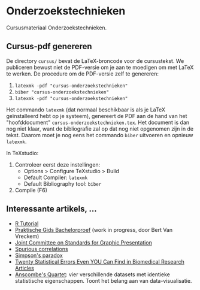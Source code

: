# Onderzoekstechnieken

Cursusmateriaal Onderzoekstechnieken.

## Cursus-pdf genereren

De directory `cursus/` bevat de LaTeX-broncode voor de cursustekst. We publiceren bewust niet de PDF-versie om je aan te moedigen om met LaTeX te werken. De procedure om de PDF-versie zelf te genereren:

1. `latexmk -pdf "cursus-onderzoekstechnieken"`
2. `biber "cursus-onderzoekstechnieken"`
3. `latexmk -pdf "cursus-onderzoekstechnieken"`

Het commando `latexmk` (dat normaal beschikbaar is als je LaTeX geïnstalleerd hebt op je systeem), genereert de PDF aan de hand van het "hoofddocument" `cursus-onderzoekstechnieken.tex`. Het document is dan nog niet klaar, want de bibliografie zal op dat nog niet opgenomen zijn in de tekst. Daarom moet je nog eens het commando `biber` uitvoeren en opnieuw `latexmk`.

In TeXstudio:

1. Controleer eerst deze instellingen:
    - Options > Configure TeXstudio > Build
    - Default Compiler: `latexmk`
    - Default Bibliography tool: `biber`
3. Compile (F6)

## Interessante artikels, ...

- [R Tutorial](https://www.tutorialspoint.com/r/)
- [Praktische Gids Bachelorproef](https://github.com/bertvv/bachproef-gids) (work in progress, door Bert Van Vreckem)
- [Joint Committee on Standards for Graphic Presentation](http://www.jstor.org/stable/2965153?seq=1#page_scan_tab_contents)
- [Spurious correlations](http://dangerousminds.net/comments/spurious_correlations_between_nicolas_cage_movies_and_swimming_pool)
- [Simpson's paradox](https://en.wikipedia.org/wiki/Simpson%27s_paradox)
- [Twenty Statistical Errors Even YOU Can Find in Biomedical Research Articles](http://web.udl.es/Biomath/Bioestadistica/CMJ%2020%20stat%20errors.pdf)
- [Anscombe's Quartet](https://en.wikipedia.org/wiki/Anscombe%27s_quartet): vier verschillende datasets met identieke statistische eigenschappen. Toont het belang aan van data-visualisatie.
